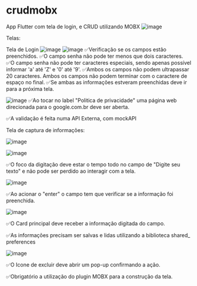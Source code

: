 # crudmobx


App Flutter com tela de login, e CRUD utilizando MOBX
![image](https://github.com/mabi00/flutter-crudmobx/assets/86784908/3f7abc91-3e7d-4f88-abe5-fb8e689085d3)

Telas:

Tela de Login
![image](https://github.com/mabi00/flutter-crudmobx/assets/86784908/d2ba4911-28b1-4ec8-bdd5-f43fc22763bd)
![image](https://github.com/mabi00/flutter-crudmobx/assets/86784908/39794525-36cb-4f3a-a51d-6094b952cea1)
✅Verificação se os campos estão preenchidos.
✅O campo senha não pode ter menos que dois caracteres.
✅O campo senha não pode ter caracteres especiais, sendo apenas possível
informar 'a' até 'Z' e '0' até '9'.
✅Ambos os campos não podem ultrapassar 20 caracteres.
Ambos os campos não podem terminar com o caractere de espaço no final.
✅Se ambas as informações estveram preenchidas deve ir para a próxima tela.

![image](https://github.com/mabi00/flutter-crudmobx/assets/86784908/a231eb18-6657-4bbe-90e5-69d31a5924f1)
✅Ao tocar no label "Politica de privacidade" uma página web direcionada para o
google.com.br deve ser aberta.

✅A validação é feita numa API Externa, com mockAPI

Tela de captura de informações:

![image](https://github.com/mabi00/flutter-crudmobx/assets/86784908/763b33b3-7fd2-4f0a-9986-7915bd927bcf)

![image](https://github.com/mabi00/flutter-crudmobx/assets/86784908/01b4e064-5166-4ec1-8101-f4ced7eaf73a)

✅O foco da digitação deve estar o tempo todo no campo de "Digite seu texto" e não pode
ser perdido ao interagir com a tela.

![image](https://github.com/mabi00/flutter-crudmobx/assets/86784908/3d5a780d-a801-47e7-ad5d-d2855f51ec64)

✅Ao acionar o "enter" o campo tem que verificar se a informação foi preenchida.

![image](https://github.com/mabi00/flutter-crudmobx/assets/86784908/3f31c805-c48f-4134-a7cd-1de5604837f5)

✅O Card principal deve receber a informação digitada do campo.

✅As informações precisam ser salvas e lidas utilizando a biblioteca shared_ preferences

![image](https://github.com/mabi00/flutter-crudmobx/assets/86784908/5e896403-2c85-46f4-a105-219ff41c553a)

✅O Icone de excluir deve abrir um pop-up confirmando a ação.

✅Obrigatório a utilização do plugin MOBX para a construção da tela.
